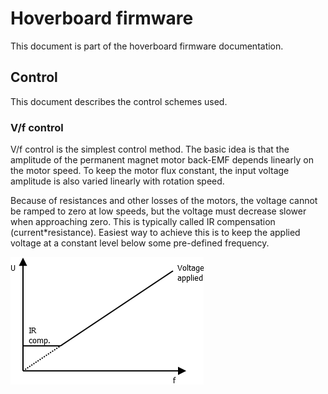 # Hoverboard firmware
This document is part of the hoverboard firmware documentation.

## Control
This document describes the control schemes used.

### V/f control
V/f control is the simplest control method. The basic idea is that the amplitude of the 
permanent magnet motor back-EMF depends linearly on the motor speed. To keep the motor flux 
constant, the input voltage amplitude is also varied linearly with rotation speed.

Because of resistances and other losses of the motors, the voltage cannot be ramped to zero 
at low speeds, but the voltage must decrease slower when approaching zero. This is typically 
called IR compensation (current*resistance). Easiest way to achieve this is to keep the 
applied voltage at a constant level below some pre-defined frequency.

![V/f control with IR compensation](vf_control_with_ir.png)

